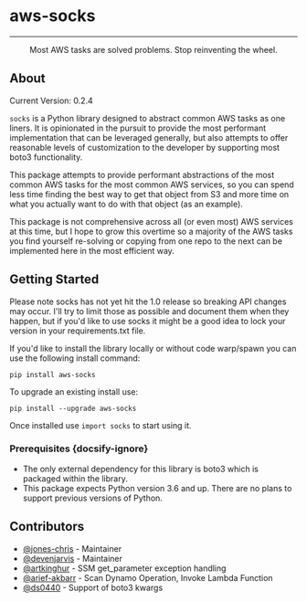
# aws-socks

---

<p align="center"> 
    Most AWS tasks are solved problems. Stop reinventing the wheel.
    <br> 
</p>

## About
Current Version: 0.2.4

`socks` is a Python library designed to abstract common AWS tasks as one liners. It is opinionated in the pursuit to provide the most performant implementation that can be leveraged generally, but also attempts to offer reasonable levels of customization to the developer by supporting most boto3 functionality.

This package attempts to provide performant abstractions of the most common AWS tasks for the most common AWS services, so you can spend less time finding the best way to get that object from S3 and more time on what you actually want to do with that object (as an example).

This package is not comprehensive across all (or even most) AWS services at this time, but I hope to grow this overtime so a majority of the AWS tasks you find yourself re-solving or copying from one repo to the next can be implemented here in the most efficient way.


## Getting Started
Please note socks has not yet hit the 1.0 release so breaking API changes may occur. I'll try to limit those as possible and document them when they happen, but if you'd like to use socks it might be a good idea to lock your version in your requirements.txt file.

If you'd like to install the library locally or without code warp/spawn you can use the following install command:

`pip install aws-socks`

To upgrade an existing install use:

`pip install --upgrade aws-socks`

Once installed use `import socks` to start using it.

### Prerequisites {docsify-ignore}
- The only external dependency for this library is boto3 which is packaged within the library.
- This package expects Python version 3.6 and up. There are no plans to support previous versions of Python.

## Contributors
- [@jones-chris](https://github.com/jones-chris) - Maintainer
- [@devenjarvis](https://github.com/devenjarvis) - Maintainer
- [@artkinghur](https://github.com/artkinghur) - SSM get_parameter exception handling
- [@arief-akbarr](https://github.com/arief-akbar) - Scan Dynamo Operation, Invoke Lambda Function
- [@ds0440](https://github.com/ds0440) - Support of boto3 kwargs